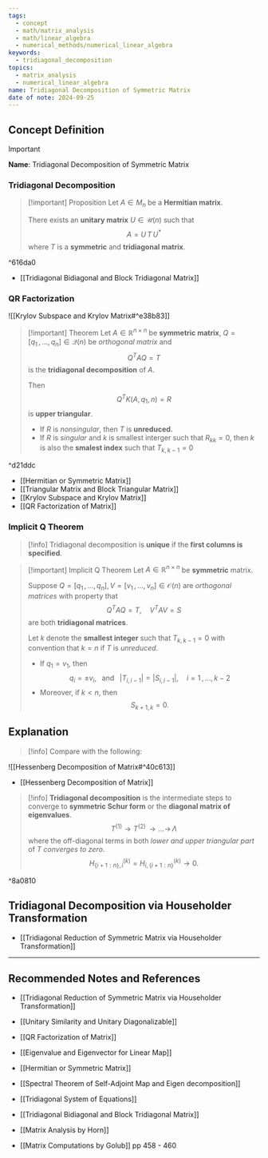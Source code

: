 ```yaml
---
tags:
  - concept
  - math/matrix_analysis
  - math/linear_algebra
  - numerical_methods/numerical_linear_algebra
keywords:
  - tridiagonal_decomposition
topics:
  - matrix_analysis
  - numerical_linear_algebra
name: Tridiagonal Decomposition of Symmetric Matrix
date of note: 2024-09-25
---
```


## Concept Definition

>[!important]
>**Name**: Tridiagonal Decomposition of Symmetric Matrix

### Tridiagonal Decomposition

>[!important] Proposition
>Let $A\in M_{n}$ be a **Hermitian matrix**. 
>
>There exists an **unitary matrix** $U\in \mathcal{U}(n)$ such that $$A = U\,T\,U^{*}$$ where $T$ is a **symmetric** and **tridiagonal matrix**.

^616da0

- [[Tridiagonal Bidiagonal and Block Tridiagonal Matrix]]

### QR Factorization

![[Krylov Subspace and Krylov Matrix#^e38b83]]


>[!important] Theorem
>Let $A\in \mathbb{R}^{n\times n}$ be **symmetric matrix**, $Q=[q_{1}\,{,}\ldots{,}\,q_{n}]\in \mathcal{Q}(n)$ be *orthogonal matrix* and $$Q^{T}AQ = T$$ is the **tridiagonal decomposition** of $A$. 
>
>Then $$Q^{T}K(A, q_{1}, n) = R$$ is **upper triangular**.
>- If $R$ is *nonsingular*, then $T$ is **unreduced.**
>- If $R$ is *singular* and $k$ is smallest interger such that $R_{kk}=0$, then $k$ is also the **smalest index** such that $T_{k,k-1}=0$

^d21ddc

- [[Hermitian or Symmetric Matrix]]
- [[Triangular Matrix and Block Triangular Matrix]]
- [[Krylov Subspace and Krylov Matrix]]
- [[QR Factorization of Matrix]]

### Implicit Q Theorem

>[!info]
>Tridiagonal decomposition is **unique** if the **first columns is specified**.

>[!important] Implicit Q Theorem
>Let $A\in \mathbb{R}^{n\times n}$ be **symmetric** matrix.
>
>Suppose $Q = [q_{1}\,{,}\ldots{,}\,q_{n}], V= [v_{1}\,{,}\ldots{,}\,v_{n}]\in \mathcal{O}(n)$ are *orthogonal matrices* with property that $$Q^{T}A Q = T, \quad V^{T}AV= S$$ are both **tridiagonal matrices**.
>
>Let $k$ denote the **smallest integer** such that $T_{k,k-1} =0$ with convention that $k=n$ if $T$ is *unreduced*.
>- If $q_{1} = v_{1}$, then $$q_{i} = \pm v_{i}, \;\;\text{ and }\;\; |T_{i,i-1}| = |S_{i,i-1}|, \quad i=1\,{,}\ldots{,}\,k-2$$
>- Moreover, if $k < n$, then $$S_{k+1, k} = 0.$$


## Explanation

>[!info]
>Compare with the following:

![[Hessenberg Decomposition of Matrix#^40c613]]

- [[Hessenberg Decomposition of Matrix]]


>[!info]
>**Tridiagonal decomposition** is the intermediate steps to converge to **symmetric Schur form** or the **diagonal matrix of eigenvalues**.
>$$
>T^{(1)} \to T^{(2)} \,{\to}\ldots{\to}\, \Lambda
>$$
>where the off-diagonal terms in both *lower and upper triangular part* of $T$ *converges to zero*.
>$$
>H^{(k)}_{\{ i+1:n \},i} = H^{(k)}_{i,\{ i+1:n \}}  \to 0.
>$$

^8a0810

## Tridiagonal Decomposition via Householder Transformation

- [[Tridiagonal Reduction of Symmetric Matrix via Householder Transformation]]



-----------
##  Recommended Notes and References


- [[Tridiagonal Reduction of Symmetric Matrix via Householder Transformation]]

- [[Unitary Similarity and Unitary Diagonalizable]]
- [[QR Factorization of Matrix]]

- [[Eigenvalue and Eigenvector for Linear Map]]
- [[Hermitian or Symmetric Matrix]]
- [[Spectral Theorem of Self-Adjoint Map and Eigen decomposition]]

- [[Tridiagonal System of Equations]]
- [[Tridiagonal Bidiagonal and Block Tridiagonal Matrix]]

- [[Matrix Analysis by Horn]]
- [[Matrix Computations by Golub]] pp 458 - 460